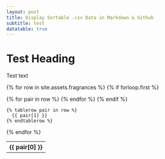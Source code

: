 ```yaml
---
layout: post
title: Display Sortable .csv Data in Markdown & Github
subtitle: test
datatable: true
---
```


# Test Heading

Test text


<table class = "display">

{% for row in site.assets.fragrances %}
    {% if forloop.first %}
    <tr>
      {% for pair in row %}
        <th>{{ pair[0] }}</th>
      {% endfor %}
    </tr>
    {% endif %}

    {% tablerow pair in row %}
      {{ pair[1] }}
    {% endtablerow %}
  {% endfor %}

</table>
